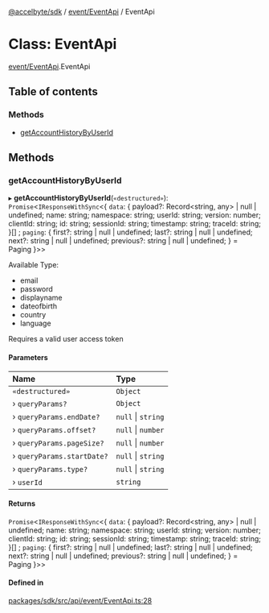 [@accelbyte/sdk](../README.md) / [event/EventApi](../modules/event_EventApi.md) / EventApi

# Class: EventApi

[event/EventApi](../modules/event_EventApi.md).EventApi

## Table of contents

### Methods

- [getAccountHistoryByUserId](event_EventApi.EventApi.md#getaccounthistorybyuserid)

## Methods

### getAccountHistoryByUserId

▸ **getAccountHistoryByUserId**(`«destructured»`): `Promise`<`IResponseWithSync`<{ `data`: { payload?: Record<string, any\> \| null \| undefined; name: string; namespace: string; userId: string; version: number; clientId: string; id: string; sessionId: string; timestamp: string; traceId: string; }[] ; `paging`: { first?: string \| null \| undefined; last?: string \| null \| undefined; next?: string \| null \| undefined; previous?: string \| null \| undefined; } = Paging }\>\>

<p>Available Type: </p>
     <ul>
       <li>email</li>
       <li>password</li>
       <li>displayname</li>
       <li>dateofbirth</li>
       <li>country</li>
       <li>language</li>
     </ul>
     <p>Requires a valid user access token</p>

#### Parameters

| Name | Type |
| :------ | :------ |
| `«destructured»` | `Object` |
| › `queryParams?` | `Object` |
| › `queryParams.endDate?` | ``null`` \| `string` |
| › `queryParams.offset?` | ``null`` \| `number` |
| › `queryParams.pageSize?` | ``null`` \| `number` |
| › `queryParams.startDate?` | ``null`` \| `string` |
| › `queryParams.type?` | ``null`` \| `string` |
| › `userId` | `string` |

#### Returns

`Promise`<`IResponseWithSync`<{ `data`: { payload?: Record<string, any\> \| null \| undefined; name: string; namespace: string; userId: string; version: number; clientId: string; id: string; sessionId: string; timestamp: string; traceId: string; }[] ; `paging`: { first?: string \| null \| undefined; last?: string \| null \| undefined; next?: string \| null \| undefined; previous?: string \| null \| undefined; } = Paging }\>\>

#### Defined in

[packages/sdk/src/api/event/EventApi.ts:28](https://github.com/AccelByte/accelbyte-web-sdk/blob/4759e62/packages/sdk/src/api/event/EventApi.ts#L28)

